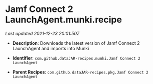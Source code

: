 # Jamf Connect 2 LaunchAgent.munki.recipe

_Last updated 2021-12-23 20:01:50Z_

- **Description**: Downloads the latest version of Jamf Connect 2 LaunchAgent and imports into Munki

- **Identifier**: `com.github.dataJAR-recipes.munki.Jamf Connect 2 LaunchAgent`

- **Parent Recipes**: `com.github.dataJAR-recipes.pkg.Jamf Connect 2 LaunchAgent`
